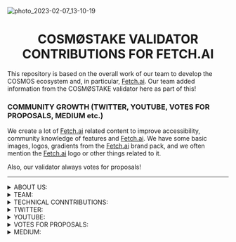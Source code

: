 ![photo_2023-02-07_13-10-19](https://user-images.githubusercontent.com/123416278/217449460-8ecbd0a1-0381-442f-a5a2-b62e261ba463.jpg)


# <h1 align="center"> COSMØSTAKE VALIDATOR CONTRIBUTIONS FOR FETCH.AI </a> 


This repository is based on the overall work of our team to develop the COSMOS ecosystem and, in particular, [Fetch.ai](https://fetch.ai/learn-about-fet). 
Our team added information from the COSMØSTAKE validator here as part of this!




### COMMUNITY GROWTH (TWITTER, YOUTUBE, VOTES FOR PROPOSALS, MEDIUM etc.) 

We create a lot of [Fetch.ai](https://fetch.ai/learn-about-fet) related content to improve accessibility, community knowledge of features and [Fetch.ai](https://fetch.ai/learn-about-fet). 
We have some basic images, logos, gradients from the [Fetch.ai](https://fetch.ai/learn-about-fet) brand pack, and we often mention the [Fetch.ai](https://fetch.ai/learn-about-fet) logo or other things related to it. 

Also, our validator always votes for proposals!

__________________________________________________________________________________________________________________________________________________________ 

<details>
<summary>ABOUT US:</summary>

- [WEBPAGE](http://cosmostake.com.tilda.ws)
 
</details>

<details>
<summary>TEAM:</summary>

- [Laura Kharkevych](https://github.com/LauraKhar)
- [Max Levush](https://github.com/maxlevush-COINSIDE)
- [Yan Lytvynenko](https://github.com/ZAZIK3)
- [Violetta Markush](https://github.com/vilolaa)
</details>



<details>
<summary>TECHNICAL CONNTRIBUTIONS:</summary>


- We're validator Fetch.ai - [LINK TO COSMØSTAKE VALIDATOR]()


</details>





<details>
<summary>TWITTER:</summary>

We create a lot of Fetch.ai-related content to improve the community's knowledge of features and inform about Fetch.ai-related news.
We use the Fetch.ai brandbook to match the style of the company. We often mention the [Fetch.ai](https://fetch.ai/learn-about-fet) logo or other related things.
__________________________________________________________________________________________________________________________________________________________

 
- FET | STATISTICS 

- [LINK TO TWITTER POST](https://twitter.com/COSM0STAKE/status/1624326580905410560?s=20&t=Cf_Qv6t6j17DI3BPyYQJTw)

![FETCH AI STATISTICS](https://user-images.githubusercontent.com/123416278/218249606-bdde74da-94be-4343-8dfc-49218f141856.png)

__________________________________________________________________________________________________________________________________________________________

 
- FET NEWS RECAP 

- [LINK TO TWITTER POST](https://twitter.com/COSM0STAKE/status/1620442076214362112?s=20&t=ol6h2UaHXNYwf00MF6P6IQ)

![1](https://user-images.githubusercontent.com/123416278/217877226-5c7871ce-882a-439c-b0d1-3d47b37c631a.jpeg)

__________________________________________________________________________________________________________________________________________________________






### HER'S THE LIST OF TWITTER MENTIONS FROM [COSMØSTAKE](https://twitter.com/COSM0STAKE) ABOUT [Fetch.ai](https://fetch.ai/learn-about-fet)

[31.01.2023](https://twitter.com/COSM0STAKE/status/1620442076214362112?s=20&t=ol6h2UaHXNYwf00MF6P6IQ), 
[09.02.2023](https://twitter.com/COSM0STAKE/status/1623680357391380480?s=20&t=ol6h2UaHXNYwf00MF6P6IQ),
[11.02.2023](https://twitter.com/COSM0STAKE/status/1624326580905410560?s=20&t=Cf_Qv6t6j17DI3BPyYQJTw),
[11.02.2023](https://twitter.com/COSM0STAKE/status/1624406292574896129?s=20),
 
SOME STATS:
 



</details>





<details>
<summary>YOUTUBE:</summary>
 
- fetch.ai Tokenomics | $FET token utility 

- [LINK TO YOUTUBE VIDEO](https://twitter.com/COSM0STAKE/status/1624406292574896129?s=20&t=4fK5TqEaD0Jkd-_QJuZd1g)

![22](https://user-images.githubusercontent.com/123416278/218262005-08e642da-f19a-4436-90ca-49144b41d7d4.jpeg)

__________________________________________________________________________________________________________________________________________________________
 
-  What is [Fetch.ai](https://fetch.ai)? 

- [LINK TO YOUTUBE VIDEO](https://www.youtube.com/watch?v=F9sjd7MjVss&t=27s)

![Fetch](https://user-images.githubusercontent.com/123416278/217876702-020ef08f-3957-4578-b6e6-53740f0ddebb.jpg)
__________________________________________________________________________________________________________________________________________________________

</details>


<details>
<summary>VOTES FOR PROPOSALS:</summary>

-  
 
- 



__________________________________________________________________________________________________________________________________________________________
 

</details>



<details>
<summary>MEDIUM:</summary>


__________________________________________________________________________________________________________________________________________________________
</details>



